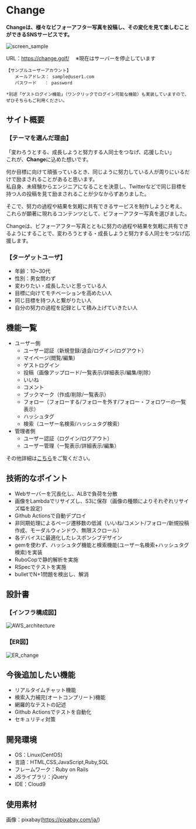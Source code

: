 # Change
**Changeは、様々なビフォーアフター写真を投稿し、その変化を見て楽しむことができるSNSサービスです。**<br/>

![screen_sample](https://user-images.githubusercontent.com/78887569/123628116-b4a92f00-d84d-11eb-836f-71edfe719d9e.png)

URL：https://change.golf/
&emsp;※現在はサーバーを停止しています

```
【サンプルユーザーアカウント】
　　メールアドレス： sample@user1.com
　　パスワード   ： password

*別途「ゲストログイン機能」（ワンクリックでログイン可能な機能）も実装していますので、ぜひそちらもご利用ください。
```

## サイト概要
### 【テーマを選んだ理由】
「変わろうとする、成長しようと努力する人同士をつなげ、応援したい」<br/>
これが、**Change**に込めた想いです。<br/>

何か目標に向けて頑張っているとき、同じように努力している人が周りにいるだけで励まされることがあると思います。<br/>
私自身、未経験からエンジニアになることを決意し、Twitterなどで同じ目標を持つ人の投稿を見て励まされることが少なからずありました。<br/>

そこで、努力の過程や結果を気軽に共有できるサービスを制作しようと考え、<br/>
これらが顕著に現れるコンテンツとして、ビフォーアフター写真を選びました。<br/>

Changeは、ビフォーアフター写真とともに努力の過程や結果を気軽に共有できるようにすることで、変わろうとする・成長しようと努力する人同士をつなげ応援します。<br/>

### 【ターゲットユーザ】
- 年齢：10~30代
- 性別：男女問わず
- 変わりたい・成長したいと思っている人
- 目標に向けてモチベーションを高めたい人
- 同じ目標を持つ人と繋がりたい人
- 自分の努力の過程を記録として積み上げていきたい人

## 機能一覧
- ユーザー側
  - ユーザー認証（新規登録/退会/ログイン/ログアウト）
  - マイページ(閲覧/編集)
  - ゲストログイン
  - 投稿（画像アップロード/一覧表示/詳細表示/編集/削除）
  - いいね
  - コメント
  - ブックマーク（作成/削除/一覧表示）
  - フォロー（フォローする/フォローを外す/フォロー・フォロワーの一覧表示）
  - ハッシュタグ
  - 検索（ユーザー名検索/ハッシュタグ検索）
- 管理者側
  - ユーザー認証（ログイン/ログアウト）
  - ユーザー管理（一覧表示/詳細表示/編集）

その他詳細は[こちら](https://docs.google.com/spreadsheets/d/1bsTQFALETAqbOK16tfoBhx-Z_YkoiaoQ10dfZgg9UGY/edit?usp=sharing)をご覧ください。

## 技術的なポイント
- Webサーバーを冗長化し、ALBで負荷を分散
- 画像をLambdaでリサイズし、S3に保存（画像の種類によりそれぞれリサイズ幅を設定）
- Github Actionsで自動デプロイ
- 非同期処理によるページ遷移数の低減（いいね/コメント/フォロー/新規投稿作成、モーダルウィンドウ、無限スクロール）
- 各デバイスに最適化したレスポンシブデザイン
- gemを使わず、ハッシュタグ機能と検索機能(ユーザー名検索+ハッシュタグ検索)を実装
- RuboCopで静的解析を実施
- RSpecでテストを実施
- bulletでN+1問題を検出し、解消

## 設計書
### 【インフラ構成図】
![AWS_architecture](https://user-images.githubusercontent.com/78887569/126017078-803267c7-5ba1-421c-8170-041de9db6328.png)

### 【ER図】
![ER_change](https://user-images.githubusercontent.com/78887569/126017003-b27a71e7-40a9-48a6-821f-6a69c8bf8c4b.png)

## 今後追加したい機能
- リアルタイムチャット機能
- 検索入力補完(オートコンプリート)機能
- 網羅的なテストの記述
- Github Actionsでテストを自動化
- セキュリティ対策

## 開発環境
- OS：Linux(CentOS)
- 言語：HTML,CSS,JavaScript,Ruby,SQL
- フレームワーク：Ruby on Rails
- JSライブラリ：jQuery
- IDE：Cloud9

## 使用素材
画像：pixabay(<https://pixabay.com/ja/>)
